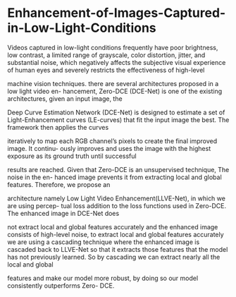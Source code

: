 # Enhancement-of-Images-Captured-in-Low-Light-Conditions
Videos captured in low-light conditions frequently have poor brightness, low contrast, a limited
range of grayscale, color distortion, jitter, and substantial noise, which negatively affects the
subjective visual experience of human eyes and severely restricts the effectiveness of high-level

machine vision techniques. there are several architectures proposed in a low light video en-
hancement, Zero-DCE (DCE-Net) is one of the existing architectures, given an input image, the

Deep Curve Estimation Network (DCE-Net) is designed to estimate a set of Light-Enhancement
curves (LE-curves) that fit the input image the best. The framework then applies the curves

iteratively to map each RGB channel’s pixels to create the final improved image. It continu-
ously improves and uses the image with the highest exposure as its ground truth until successful

results are reached. Given that Zero-DCE is an unsupervised technique, The noise in the en-
hanced image prevents it from extracting local and global features. Therefore, we propose an

architecture namely Low Light Video Enhancement(LLVE-Net), in which we are using percep-
tual loss addition to the loss functions used in Zero-DCE. The enhanced image in DCE-Net does

not extract local and global features accurately and the enhanced image consists of high-level
noise, to extract local and global features accurately we are using a cascading technique where
the enhanced image is cascaded back to LLVE-Net so that it extracts those features that the
model has not previously learned. So by cascading we can extract nearly all the local and global

features and make our model more robust, by doing so our model consistently outperforms Zero-
DCE.
